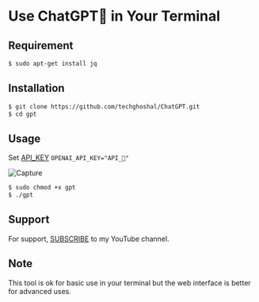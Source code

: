 
# Use ChatGPT🤖 in Your Terminal

## Requirement

```bash
$ sudo apt-get install jq
```
    
## Installation


```bash
$ git clone https://github.com/techghoshal/ChatGPT.git
$ cd gpt
```
    
## Usage


Set [API_KEY](https://openai.com/api/)
`OPENAI_API_KEY="API_🔑"`

![Capture](https://user-images.githubusercontent.com/85815644/210929509-03f05a0d-6392-4ad1-823f-1e877c80b745.PNG)

```bash
$ sudo chmod +x gpt
$ ./gpt
```


## Support

For support, [SUBSCRIBE](https://www.youtube.com/@techghoshal) to my YouTube channel.

## Note

This tool is ok for basic use in your terminal but the web interface is better for advanced uses.

 